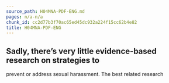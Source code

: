 ```yaml
---
source_path: H04MNA-PDF-ENG.md
pages: n/a-n/a
chunk_id: cc2d77b3f70ac65ed45dc932a224f15cc62b4e82
title: H04MNA-PDF-ENG
---
```

## Sadly, there’s very little evidence-based research on strategies to

prevent or address sexual harassment. The best related research

